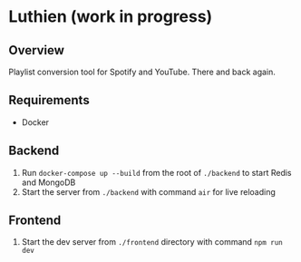 # Luthien (work in progress)

## Overview

Playlist conversion tool for Spotify and YouTube. There and back again.

## Requirements

- Docker

## Backend

1. Run `docker-compose up --build` from the root of `./backend` to start Redis and MongoDB
2. Start the server from `./backend` with command `air` for live reloading

## Frontend

1. Start the dev server from `./frontend` directory with command `npm run dev`
